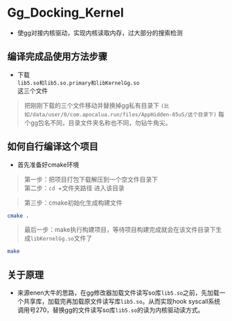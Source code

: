 # Gg_Docking_Kernel

- 使gg对接内核驱动，实现内核读取内存，过大部分的搜索检测


## 编译完成品使用方法步骤

- 下载\
`lib5.so和lib5.so.primary和libKernelGg.so`\
这三个文件

> 把刚刚下载的三个文件移动并替换掉gg私有目录下
`(比如/data/user/0/com.apocalua.run/files/AppHidden-85uS/这个目录下)`
每个gg包名不同，目录文件夹名称也不同，勿钻牛角尖。



## 如何自行编译这个项目

- 首先准备好cmake环境

> 第一步：把项目打包下载解压到一个空文件目录下\
第二步：`cd `+文件夹路径 进入该目录


> 第三步：cmake初始化生成构建文件
```sh
cmake .
```


> 最后一步：make执行构建项目，等待项目构建完成就会在该文件目录下生成`libKernelGg.so`文件了
```sh
make
```



## 关于原理

- 来源enen大牛的思路，在gg修改器加载文件读写so库`lib5.so`之前，先加载一个共享库，加载完再加载原文件读写库`lib5.so`。从而实现hook syscall系统调用号270，替换gg的文件读写so库`lib5.so`的读为内核驱动读方式。
